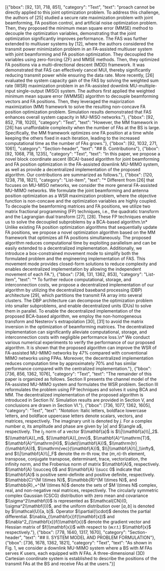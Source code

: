 [{"bbox": [92, 131, 718, 851], "category": "Text", "text": "proach cannot be directly applied to this joint optimization problem. To address this challenge, the authors of [25] studied a secure rate maximization problem with joint beamforming, FA position control, and artificial noise optimization problem. Then, they proposed the minimum mean square error (MMSE) method to decouple the optimization variables, demonstrating that the joint optimization significantly improves performance. The FAS was further extended to multiuser systems by [12], where the authors considered the transmit power minimization problem in an FA-assisted multiuser system with joint beamforming and FA position optimization. They decoupled the variables using zero-forcing (ZF) and MMSE methods. Then, they optimized FA positions via a multi-directional descent (MDD) framework. It was demonstrated that FAS can effectively cancel MUI, thereby significantly reducing transmit power while ensuring the data rate. More recently, [26] evaluated the system capacity gain of the FAS by solving the weighted sum rate (WSR) maximization problem in an FA-assisted downlink MU-multiple-input single-output (MISO) system. The authors first applied the weighted minimum mean square error (WMMSE) algorithm to decouple beamforming vectors and FA positions. Then, they leveraged the majorization maximization (MM) framework to solve the resulting non-concave FA position optimization problem. Simulation results demonstrated that FAS enhances overall system capacity in MU-MISO networks."}, {"bbox": [92, 852, 718, 1020], "category": "Text", "text": "However, the MM framework in [26] has unaffordable complexity when the number of FAs at the BS is large. Specifically, the MM framework optimizes one FA position at a time while keeping the others fixed in each iteration, leading to the increased computational time as the number of FAs grows."}, {"bbox": [92, 1032, 271, 1061], "category": "Section-header", "text": "## B. Contributions"}, {"bbox": [92, 1068, 718, 1235], "category": "Text", "text": "In this paper, we propose a novel block coordinate ascent (BCA)-based algorithm for joint beamforming and FA position optimization in the FA-assisted downlink MU-MIMO system, as well as provide a decentralized implementation of the proposed algorithm. Our contributions are summarized as follows."}, {"bbox": [120, 1238, 718, 1821], "category": "List-item", "text": "* Different from [26] that focuses on MU-MISO networks, we consider the more general FA-assisted MU-MIMO networks. We formulate the joint beamforming and antenna position optimization as a WSR maximization problem, where the objective function is non-concave and the optimization variables are highly coupled. To decouple the beamforming matrices and FA positions, we utilize two matrix fractional programming (FP) techniques, i.e., the quadratic transform and the Lagrangian dual transform [27], [28]. These FP techniques enable us to solve the decoupled subproblems by a BCA-based algorithm.\n* Unlike existing FA position optimization algorithms that sequentially update FA positions, we propose a novel optimization algorithm based on the MM framework that optimizes all FA positions simultaneously. The proposed algorithm reduces computational time by exploiting parallelism and can be easily extended to a decentralized implementation. Additionally, we introduce a box-constrained movement mode to simplify both the formulated problem and the engineering implementation of FAS. This movement mode provides closed-form solutions to reduce complexity and enables decentralized implementation by allowing the independent movement of each FA."}, {"bbox": [736, 131, 1362, 853], "category": "List-item", "text": "* To further reduce computational, storage, and interconnection costs, we propose a decentralized implementation of our algorithm by utilizing the decentralized baseband processing (DBP) architecture [29], which partitions the transmit FA array into several clusters. The DBP architecture can decompose the optimization problem into smaller subproblems, and enable decentralized units (DUs) to solve them in parallel. To enable the decentralized implementation of the proposed BCA-based algorithm, we employ the non-homogeneous transform and Nesterov's extrapolation [30], [31] to avoid the matrix inversion in the optimization of beamforming matrices. The decentralized implementation can significantly alleviate computational, storage, and interconnection costs with negligible performance loss.\n* We conduct various numerical experiments to verify the performance of our proposed algorithm. It is shown that the proposed algorithm can improve the WSR of FA-assisted MU-MIMO networks by 47% compared with conventional MIMO networks using FPAs. Moreover, the decentralized implementation reduces computation time by approximately 70% and has similar performance compared with the centralized implementation."}, {"bbox": [736, 856, 1362, 1076], "category": "Text", "text": "The remainder of this paper is organized as follows. Section II presents the channel model of the FA-assisted MU-MIMO system and formulates the WSR problem. Section III reformulates the problem using FP techniques and solves it using BCA and MM. The decentralized implementation of the proposed algorithm is introduced in Section IV. Simulation results are provided in Section V, and conclusions are drawn in Section VI."}, {"bbox": [736, 1077, 1362, 1605], "category": "Text", "text": "*Notation:* Italic letters, boldface lowercase letters, and boldface uppercase letters denote scalars, vectors, and matrices, respectively. The imaginary unit is denoted by $j$. For a complex number $a$, its amplitude and phase are given by $|a|$ and $\\angle a$, respectively. The $l_2$ norm of a vector $\\mathbf{a}$ is $\\|\\mathbf{a}\\|_2$. $[\\mathbf{A}]_m$, $[\\mathbf{A}]_{mn}$, $\\mathbf{A}^\\mathrm{T}$, $\\mathbf{A}^\\mathrm{H}$, $\\det(\\mathbf{A})$, $\\mathrm{tr}(\\mathbf{A})$, $\\mathrm{vec}(\\mathbf{A})$, $\\|\\mathbf{A}\\|_\\infty$, and $\\|\\mathbf{A}\\|_F$ denote the $m$-th row, the $(m, n)$-th element, transpose, conjugate transpose, determinant, trace, vectorization, the infinity norm, and the Frobenius norm of matrix $\\mathbf{A}$, respectively. $\\mathbf{A} \\succeq 0$ and $\\mathbf{A} \\succ 0$ indicate that $\\mathbf{A}$ is positive semi-definite and positive definite, respectively. $\\mathbb{C}^{M \\times N}$, $\\mathbb{R}^{M \\times N}$, and $\\mathbb{R}_+^{M \\times N}$ denote the sets of $M \\times N$ complex, real, and non-negative real matrices, respectively. The circularly symmetric complex Gaussian (CSCG) distribution with zero mean and covariance $\\sigma^2\\mathbf{I}$ is represented as $\\mathcal{CN}(0, \\sigma^2\\mathbf{I})$, and the uniform distribution over $[a, b]$ is denoted by $\\mathcal{U}[a, b]$. Operator $\\partial(\\cdot)$ denotes the partial differential. $\\nabla_{\\mathbf{x}}f(\\mathbf{x})$ and $\\nabla^2_{\\mathbf{x}}f(\\mathbf{x})$ denote the gradient vector and Hessian matrix of $f(\\mathbf{x})$ with respect to (w.r.t.) $\\mathbf{x}$ respectively."}, {"bbox": [778, 1640, 1317, 1670], "category": "Section-header", "text": "## II. SYSTEM MODEL AND PROBLEM FORMULATION"}, {"bbox": [736, 1678, 1362, 1821], "category": "Text", "text": "As shown in Fig. 1, we consider a downlink MU-MIMO system where a BS with $M$ FAs serves $K$ users, each equipped with $N$ FAs. A three-dimensional (3D) Cartesian coordinate system is established to describe the positions of the transmit FAs at the BS and receive FAs at the users."}]